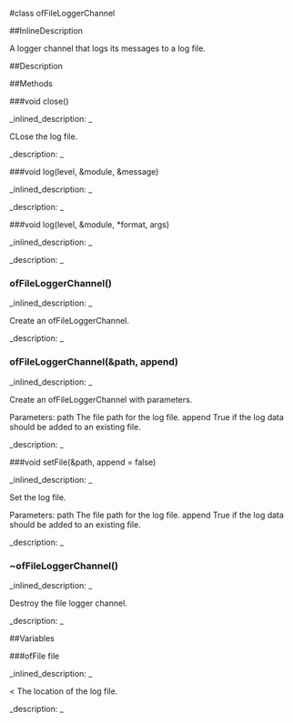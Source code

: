 #class ofFileLoggerChannel


<!--
_visible: True_
_advanced: True_
_istemplated: False_
_extends: ofBaseLoggerChannel_
-->

##InlineDescription

A logger channel that logs its messages to a log file.





##Description





##Methods



###void close()

<!--
_syntax: close()_
_name: close_
_returns: void_
_returns_description: _
_parameters: _
_access: public_
_version_started: 007_
_version_deprecated: _
_summary: _
_constant: False_
_static: False_
_visible: True_
_advanced: False_
-->

_inlined_description: _

CLose the log file.





_description: _







<!----------------------------------------------------------------------------->

###void log(level, &module, &message)

<!--
_syntax: log(level, &module, &message)_
_name: log_
_returns: void_
_returns_description: _
_parameters: ofLogLevel level, const string &module, const string &message_
_access: public_
_version_started: 007_
_version_deprecated: _
_summary: _
_constant: False_
_static: False_
_visible: True_
_advanced: False_
-->

_inlined_description: _







_description: _







<!----------------------------------------------------------------------------->

###void log(level, &module, *format, args)

<!--
_syntax: log(level, &module, *format, args)_
_name: log_
_returns: void_
_returns_description: _
_parameters: ofLogLevel level, const string &module, const char *format, va_list args_
_access: public_
_version_started: 007_
_version_deprecated: _
_summary: _
_constant: False_
_static: False_
_visible: True_
_advanced: False_
-->

_inlined_description: _







_description: _







<!----------------------------------------------------------------------------->

### ofFileLoggerChannel()

<!--
_syntax: ofFileLoggerChannel()_
_name: ofFileLoggerChannel_
_returns: _
_returns_description: _
_parameters: _
_access: public_
_version_started: 007_
_version_deprecated: _
_summary: _
_constant: False_
_static: False_
_visible: True_
_advanced: False_
-->

_inlined_description: _

Create an ofFileLoggerChannel.





_description: _







<!----------------------------------------------------------------------------->

### ofFileLoggerChannel(&path, append)

<!--
_syntax: ofFileLoggerChannel(&path, append)_
_name: ofFileLoggerChannel_
_returns: _
_returns_description: _
_parameters: const filesystem::path &path, bool append_
_access: public_
_version_started: 007_
_version_deprecated: _
_summary: _
_constant: False_
_static: False_
_visible: True_
_advanced: False_
-->

_inlined_description: _

Create an ofFileLoggerChannel with parameters.

Parameters:
path The file path for the log file.
append True if the log data should be added to an existing file.





_description: _







<!----------------------------------------------------------------------------->

###void setFile(&path, append = false)

<!--
_syntax: setFile(&path, append = false)_
_name: setFile_
_returns: void_
_returns_description: _
_parameters: const filesystem::path &path, bool append=false_
_access: public_
_version_started: 007_
_version_deprecated: _
_summary: _
_constant: False_
_static: False_
_visible: True_
_advanced: False_
-->

_inlined_description: _

Set the log file.

Parameters:
path The file path for the log file.
append True if the log data should be added to an existing file.





_description: _







<!----------------------------------------------------------------------------->

### ~ofFileLoggerChannel()

<!--
_syntax: ~ofFileLoggerChannel()_
_name: ~ofFileLoggerChannel_
_returns: _
_returns_description: _
_parameters: _
_access: public_
_version_started: 007_
_version_deprecated: _
_summary: _
_constant: False_
_static: False_
_visible: True_
_advanced: False_
-->

_inlined_description: _

Destroy the file logger channel.





_description: _







<!----------------------------------------------------------------------------->

##Variables



###ofFile file

<!--
_name: file_
_type: ofFile_
_access: private_
_version_started: 007_
_version_deprecated: _
_summary: _
_visible: True_
_constant: True_
_advanced: False_
-->

_inlined_description: _

< The location of the log file.





_description: _







<!----------------------------------------------------------------------------->

